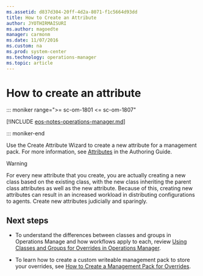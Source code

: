 ```yaml
---
ms.assetid: d837d304-20ff-4d2a-8071-f1c5664d93dd
title: How to Create an Attribute
author: JYOTHIRMAISURI
ms.author: magoedte
manager: carmonm
ms.date: 11/07/2016
ms.custom: na
ms.prod: system-center
ms.technology: operations-manager
ms.topic: article
---
```


# How to create an attribute

::: moniker range=">= sc-om-1801 <= sc-om-1807"

[!INCLUDE [eos-notes-operations-manager.md](../includes/eos-notes-operations-manager.md)]

::: moniker-end

Use the Create Attribute Wizard to create a new attribute for a management pack. For more information, see [Attributes](https://technet.microsoft.com/library/hh457609.aspx) in the Authoring Guide.

> [!WARNING]
> For every new attribute that you create, you are actually creating a new class based on the existing class, with the new class inheriting the parent class attributes as well as the new attribute. Because of this, creating new attributes can result in an increased workload in distributing configurations to agents. Create new attributes judicially and sparingly.

## Next steps

- To understand the differences between classes and groups in Operations Manage and how workflows apply to each, review [Using Classes and Groups for Overrides in Operations Manager](manage-mp-overview-override-targets.md).  

- To learn how to create a custom writeable management pack to store your overrides, see [How to Create a Management Pack for Overrides](~/scom/manage-mp-create-unsealed-mp.md).  
